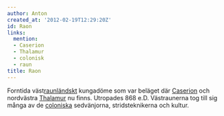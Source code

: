 ```yaml
---
author: Anton
created_at: '2012-02-19T12:29:20Z'
id: Raon
links:
  mention:
  - Caserion
  - Thalamur
  - colonisk
  - raun
title: Raon
---
```


Forntida väst[raunländskt] kungadöme som var beläget där [Caserion] och nordvästra [Thalamur] nu
finns. Utropades 868 e.D. Västraunerna tog till sig många av de [coloniska] sedvänjorna,
stridsteknikerna och kultur.

  [raunländskt]: raun
  [Caserion]: Caserion
  [Thalamur]: Thalamur
  [coloniska]: colonisk
